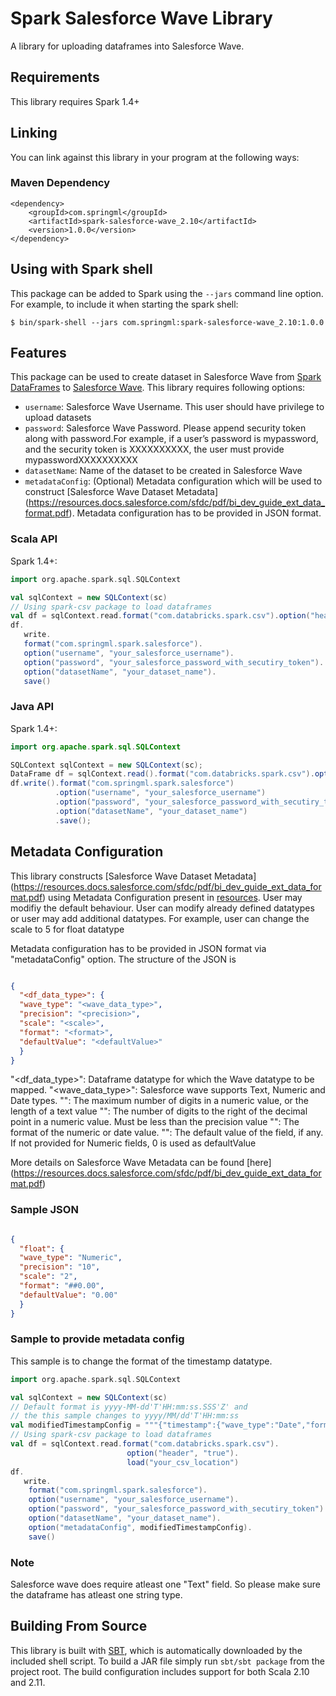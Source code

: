 # Spark Salesforce Wave Library

A library for uploading dataframes into Salesforce Wave.

## Requirements

This library requires Spark 1.4+

## Linking
You can link against this library in your program at the following ways:

### Maven Dependency
```
<dependency>
    <groupId>com.springml</groupId>
    <artifactId>spark-salesforce-wave_2.10</artifactId>
    <version>1.0.0</version>
</dependency>
```


## Using with Spark shell
This package can be added to Spark using the `--jars` command line option.  For example, to include it when starting the spark shell:

```
$ bin/spark-shell --jars com.springml:spark-salesforce-wave_2.10:1.0.0
```

## Features
This package can be used to create dataset in Salesforce Wave from [Spark DataFrames](https://spark.apache.org/docs/1.3.0/sql-programming-guide.html) to [Salesforce Wave](http://www.salesforce.com/in/analytics-cloud/overview/).
This library requires following options:
* `username`: Salesforce Wave Username. This user should have privilege to upload datasets
* `password`: Salesforce Wave Password. Please append security token along with password.For example, if a user’s password is mypassword, and the security token is XXXXXXXXXX, the user must provide mypasswordXXXXXXXXXX
* `datasetName`: Name of the dataset to be created in Salesforce Wave
* `metadataConfig`: (Optional) Metadata configuration which will be used to construct [Salesforce Wave Dataset Metadata] (https://resources.docs.salesforce.com/sfdc/pdf/bi_dev_guide_ext_data_format.pdf). Metadata configuration has to be provided in JSON format.


### Scala API
Spark 1.4+:
```scala
import org.apache.spark.sql.SQLContext

val sqlContext = new SQLContext(sc)
// Using spark-csv package to load dataframes
val df = sqlContext.read.format("com.databricks.spark.csv").option("header", "true").load("your_csv_location")
df.
   write.
   format("com.springml.spark.salesforce").
   option("username", "your_salesforce_username").
   option("password", "your_salesforce_password_with_secutiry_token").
   option("datasetName", "your_dataset_name").
   save()
```


### Java API
Spark 1.4+:
```java
import org.apache.spark.sql.SQLContext

SQLContext sqlContext = new SQLContext(sc);
DataFrame df = sqlContext.read().format("com.databricks.spark.csv").option("header", "true").load("your_csv_location");
df.write().format("com.springml.spark.salesforce")
		  .option("username", "your_salesforce_username")
		  .option("password", "your_salesforce_password_with_secutiry_token")
		  .option("datasetName", "your_dataset_name")
		  .save();
```

## Metadata Configuration
This library constructs [Salesforce Wave Dataset Metadata] (https://resources.docs.salesforce.com/sfdc/pdf/bi_dev_guide_ext_data_format.pdf) using Metadata Configuration present in [resources](https://github.com/springml/spark-salesforce/blob/master/src/main/resources/metadata_config.json). User may modifiy the default behaviour. User can modify already defined datatypes or user may add additional datatypes. For example, user can change the scale to 5 for float datatype

Metadata configuration has to be provided in JSON format via "metadataConfig" option. The structure of the JSON is
```json

{
  "<df_data_type>": {
  "wave_type": "<wave_data_type>",
  "precision": "<precision>",
  "scale": "<scale>",
  "format": "<format>",
  "defaultValue": "<defaultValue>"
  }
}
```

"<df_data_type>": Dataframe datatype for which the Wave datatype to be mapped. 
"<wave_data_type>": Salesforce wave supports Text, Numeric and Date types.
"<precision>": The maximum number of digits in a numeric value, or the length of a text value
"<scale>": The number of digits to the right of the decimal point in a numeric value. Must be less than the precision value
"<format>": The format of the numeric or date value. 
"<defaultValue>": The default value of the field, if any. If not provided for Numeric fields, 0 is used as defaultValue

More details on Salesforce Wave Metadata can be found [here] (https://resources.docs.salesforce.com/sfdc/pdf/bi_dev_guide_ext_data_format.pdf)

### Sample JSON
```json

{
  "float": {
  "wave_type": "Numeric",
  "precision": "10",
  "scale": "2",
  "format": "##0.00",
  "defaultValue": "0.00"
  }
}
```

### Sample to provide metadata config
This sample is to change the format of the timestamp datatype. 

```scala
import org.apache.spark.sql.SQLContext

val sqlContext = new SQLContext(sc)
// Default format is yyyy-MM-dd'T'HH:mm:ss.SSS'Z' and 
// the this sample changes to yyyy/MM/dd'T'HH:mm:ss
val modifiedTimestampConfig = """{"timestamp":{"wave_type":"Date","format":"yyyy/MM/dd'T'HH:mm:ss"}}"""
// Using spark-csv package to load dataframes
val df = sqlContext.read.format("com.databricks.spark.csv").
                          option("header", "true").
                          load("your_csv_location")
df.
   write.
    format("com.springml.spark.salesforce").
    option("username", "your_salesforce_username").
    option("password", "your_salesforce_password_with_secutiry_token").
    option("datasetName", "your_dataset_name").
    option("metadataConfig", modifiedTimestampConfig).
    save()

```

### Note
Salesforce wave does require atleast one "Text" field. So please make sure the dataframe has atleast one string type.

## Building From Source
This library is built with [SBT](http://www.scala-sbt.org/0.13/docs/Command-Line-Reference.html), which is automatically downloaded by the included shell script. To build a JAR file simply run `sbt/sbt package` from the project root. The build configuration includes support for both Scala 2.10 and 2.11.

